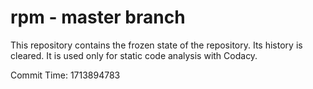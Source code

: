 # rpm - master branch

This repository contains the frozen state of the repository.
Its history is cleared. It is used only for static code
analysis with Codacy.

Commit Time: 1713894783